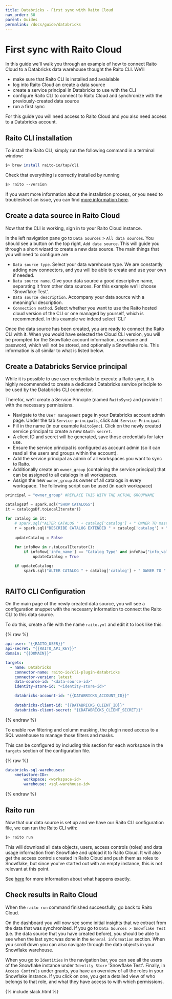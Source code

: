```yaml
---
title: Databricks - First sync with Raito Cloud
nav_order: 30
parent: Guides
permalink: /docs/guide/databricks
---
```


# First sync with Raito Cloud

In this guide we'll walk you through an example of how to connect Raito Cloud to a Databricks data warehouse thought the Raito CLI.
We'll
- make sure that Raito CLI is installed and avaialable
- log into Raito Cloud an create a data source
- create a service principal in Databricks to use with the CLI
- configure Raito CLI to connect to Raito Cloud and synchronize with the previously-created data source
- run a first sync

For this guide you will need access to Raito Cloud and you also need access to a Databricks account.

## Raito CLI installation

To install the Raito CLI, simply run the following command in a terminal window:
```bash
$> brew install raito-io/tap/cli
```

Check that everything is correctly installed by running
```bash
$> raito --version
```

If you want more information about the installation process, or you need to troubleshoot an issue, you can find [more information here](/docs/cli/installation). 

## Create a data source in Raito Cloud

Now that the CLI is working, sign in to your Raito Cloud instance.

In the left navigation pane go to `Data Sources` > `All data sources`. You should see a button on the top right, `Add data source`. This will guide you through a short wizard to create a new data source. The main things that you will need to configure are

* `Data source type`. Select your data warehouse type. We are constantly adding new connectors, and you will be able to create and use your own if needed.
* `Data source name`. Give your data source a good descriptive name, separating it from other data sources. For this example we'll choose 'Snowflake Test'.
* `Data source description`. Accompany your data source with a meaningful description.
* `Connection method`. Select whether you want to use the Raito hosted cloud version of the CLI or one managed by yourself, which is recommended. In this example we indeed select 'CLI'

Once the data source has been created, you are ready to connect the Raito CLI with it. When you would have selected the Cloud CLI version, you will be prompted for the Snowflake account information, username and password, which will not be stored, and optionally a Snowflake role. This information is all similar to what is listed below.

## Create a Databricks Service principal

While it is possible to use user credentials to execute a Raito sync, it is highly recommended to create a dedicated Databricks service principle to be used by the Databricks CLI connector.

Therefor, we'll create a Service Principle (named `RaitoSync`) and provide it with the necessary permissions. 
- Navigate to the `User management` page in your Databricks account admin page. 
    Under the tab `Service principals`, click `Add Service Principal`. 
- Fill in the name (in our example `RaitoSync`). Click on the newly created service principal to create a new `OAuth secret`. 
- A client ID and secret will be generated, save those credentials for later use. 
- Ensure the service principal is configured as account admin (so it can read all the users and groups within the account).
- Add the service principal as admin of all workspaces you want to sync to Raito.
- Additionally create an `owner_group` (containing the service principal) that can be assigned to all catalogs in all workspaces.
- Assign the new `owner_group` as owner of all catalogs in every workspace. The following script can be used (in each workspace)

```python
principal = "owner_group" #REPLACE THIS WITH THE ACTUAL GROUPNAME

catalogsDf = spark.sql("SHOW CATALOGS")
it = catalogsDf.toLocalIterator()

for catalog in it:
    # spark.sql("ALTER CATALOG " + catalog['catalog'] + " OWNER TO master_catalog_owner;")
    r = spark.sql("DESCRIBE CATALOG EXTENDED " + catalog['catalog'] + ";")
    
    updateCatalog = False
    
    for infoRow in r.toLocalIterator():
        if infoRow['info_name'] == "Catalog Type" and infoRow["info_value"] == "Regular":
            updateCatalog = True

    if updateCatalog:
        spark.sql("ALTER CATALOG " + catalog['catalog'] + " OWNER TO " + principal + ";")
 
```

## RAITO CLI Configuration

On the main page of the newly created data source, you will see a configuration snuppet with the necesarry information to connect the Raito CLI to this data source.

To do this, create a file with the name `raito.yml` and edit it to look like this:

{% raw %}
```yaml
api-user: "{{RAITO_USER}}"
api-secret: "{{RAITO_API_KEY}}"
domain: "{{DOMAIN}}"

targets:
  - name: Databricks
    connector-name: raito-io/cli-plugin-databricks
    connector-version: latest
    data-source-id: "<data-source-id>"
    identity-store-id: "<identity-store-id>"

    databricks-account-id: "{{DATABRICKS_ACCOUNT_ID}}"
  
    databricks-client-id: "{{DATABRICKS_CLIENT_ID}}"
    databricks-client-secret: "{{DATABRICKS_CLIENT_SECRET}}"
```
{% endraw %}

To enable row filtering and column masking, the plugin need access to a SQL warehouse to manage those filters and masks.

This can be configured by including this section for each workspace in the `targets` section of the configuration file.

{% raw %}
```yaml
databricks-sql-warehouses:
    <metastore-ID>:
        workspace: <workspace-id>
        warehouse: <sql-warehouse-id>
```
{% endraw %}

## Raito run

Now that our data source is set up and we have our Raito CLI configuration file, we can run the Raito CLI with:

```bash
$> raito run
```

This will download all data objects, users, access controls (roles) and data usage information from Snowflake and upload it to Raito Cloud. It will also get the access controls created in Raito Cloud and push them as roles to Snowflake, but since you've started out with an empty instance, this is not relevant at this point.

See [here](/docs/cli/intro) for more information about what happens exactly.

## Check results in Raito Cloud

When the `raito run` command finished successfully, go back to
Raito Cloud.

On the dashboard you will now see some initial insights that we extract from the data that was synchronized. If you go to `Data Sources > Snowflake Test` (i.e. the data source that you have created before), you should be able to see when the last sync was done in the `General information` section. When you scroll down you can also navigate through the data objects in your Snowflake warehouse.

When you go to `Identities` in the navigation bar, you can see all the users of the Snowflake instance under `Identity Store` 'Snowflake Test'. Finally, in `Access Controls` under grants, you have an overview of all the roles in your Snowflake instance. If you click on one, you get a detailed view of who belongs to that role, and what they have access to with which permissions.

{% include slack.html %}